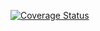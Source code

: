 [![Coverage Status](https://coveralls.io/repos/github/Vialor/swe1-app/badge.svg?branch=main)](https://coveralls.io/github/Vialor/swe1-app?branch=main)
